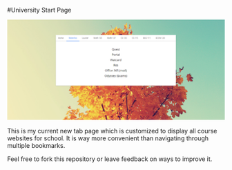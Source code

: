 #University Start Page

![alt tag](https://github.com/dillionverma/Start-Page/blob/master/screenshot.png)

This is my current new tab page which is customized to display all course websites for school. It is way more convenient than navigating through multiple bookmarks.


Feel free to fork this repository or leave feedback on ways to improve it.
